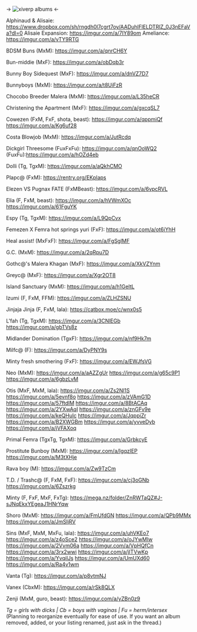 -> ![xiverp albums](https://i.imgur.com/pQFWpc3.png) <-

Alphinaud & Alisaie: https://www.dropbox.com/sh/rngdh0l7cgrt7oy/AADuhlFlELDTRlZ_0J3nEFaVa?dl=0
Alisaie Expansion: https://imgur.com/a/7IY89om
Ameliance: https://imgur.com/a/vTY9RTG

BDSM Buns (MxM): https://imgur.com/a/qnrCH6Y

Bun-middie (MxF): https://imgur.com/a/obDqb3r

Bunny Boy Sidequest (MxF): https://imgur.com/a/dnVZ7D7

Bunnyboys (MxM): https://imgur.com/a/t8UiFzR

Chocobo Breeder Malera (MxM): https://imgur.com/a/L35heCR

Christening the Apartment (MxF): https://imgur.com/a/gxcqSL7

Cowezen (FxM, FxF, shota, beast): https://imgur.com/a/qppmiQf
https://imgur.com/a/Kg6uf28

Costa Blowjob (MxM): https://imgur.com/a/JutRcdq

Dickgirl Threesome (FuxFxFu): https://imgur.com/a/qnOoWQ2
(FuxFu):https://imgur.com/a/hOZd4eb

Dolli (Tg, TgxM): https://imgur.com/a/aQkhCMO

Plapc@ (FxM): https://rentry.org/EKplaps

Elezen VS Pugnax FATE (FxMBeast): https://imgur.com/a/6vpcRVL

Elia (F, FxM, beast): https://imgur.com/a/hVWmXOc
https://imgur.com/a/61FguYK

Espy (Tg, TgxM): https://imgur.com/a/L9QpCvx

Femezen X Femra hot springs yuri (FxF): https://imgur.com/a/ot6iYhH

Heal assist! (MxFxF): https://imgur.com/a/FgSglMF

G.C. (MxM): https://imgur.com/a/2qRpu7D

Gothc@'s Malera Khagan (MxF): https://imgur.com/a/XkVZYnm

Greyc@ (MxF): https://imgur.com/a/Xgr2OT8

Island Sanctuary (MxM): https://imgur.com/a/h1GeItL

Izumi (F, FxM, FFM): https://imgur.com/a/ZLHZSNU

Jinjaja Jinja (F, FxM, lala): https://catbox.moe/c/wnx0s5

L'fah (Tg, TgxM): https://imgur.com/a/3CNlEGb
https://imgur.com/a/gbTVs8z

Midlander Domination (TgxF): https://imgur.com/a/nf9Hk7m

Milfc@ (F): https://imgur.com/a/DyPNY9s

Minty fresh smothering (FxF): https://imgur.com/a/EWJfsVG

Neo (MxM): https://imgur.com/a/aAZZgUr
https://imgur.com/a/g65c9P1
https://imgur.com/a/6gbzLvM

Otis (MxF, MxM, lala): https://imgur.com/a/Zs2Nl1S
https://imgur.com/a/5evnf8o
https://imgur.com/a/zVAmG1D
https://imgur.com/a/57ftdlM
https://imgur.com/a/8BtACAq
https://imgur.com/a/2YXwAqI
https://imgur.com/a/znGFv9e
https://imgur.com/a/keQHulc
https://imgur.com/a/JqppjZr
https://imgur.com/a/B2XWGBm
https://imgur.com/a/yvveDyb
https://imgur.com/a/jVFAXoq

Primal Femra (TgxTg, TgxM): https://imgur.com/a/GrbkcyE

Prostitute Bunboy (MxM): https://imgur.com/a/IgqzIEP
https://imgur.com/a/M3tXHje

Rava boy (M): https://imgur.com/a/Zw9TzCm

T.D. / Trashc@ (F, FxM, FxF): https://imgur.com/a/cj3oGNb
https://imgur.com/a/6Zszrkg

Minty (F, FxF, MxF, FxTg): https://mega.nz/folder/ZnRWTaQZ#J-sJNqEkxYEgeaJ1HNrYqw

Shoro (MxM): https://imgur.com/a/FmUfdGN
https://imgur.com/a/QPb9MMx
https://imgur.com/a/JmSIjRV

Sins (MxF, MxM, MxFu, lala): https://imgur.com/a/uhVKEo7
https://imgur.com/a/z4oSce2
https://imgur.com/a/oJYwMIw
https://imgur.com/a/2Vvm06a
https://imgur.com/a/VpHQfCn
https://imgur.com/a/3rx2wwi
https://imgur.com/a/jITVwKp
https://imgur.com/a/YvqilJs
https://imgur.com/a/UmUXd60
https://imgur.com/a/Ra4v1wm

Vanta (Tg): https://imgur.com/a/p8vtmNJ

Vanex (CbxM): https://imgur.com/a/rSk8QLX

Zenji (MxM, guro, beast): https://imgur.com/a/yZBn0z9

*Tg = girls with dicks | Cb = boys with vaginas | Fu = herm/intersex*
(Planning to reorganize eventually for ease of use. If you want an album removed, added, or your listing renamed, just ask in the thread.)
